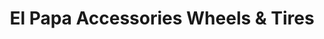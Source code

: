 ---
title: "El Papa Accessories Wheels & Tires"
url: /amarillo/el-papa-accessories-wheels-and-tires/
shop: tyres
---